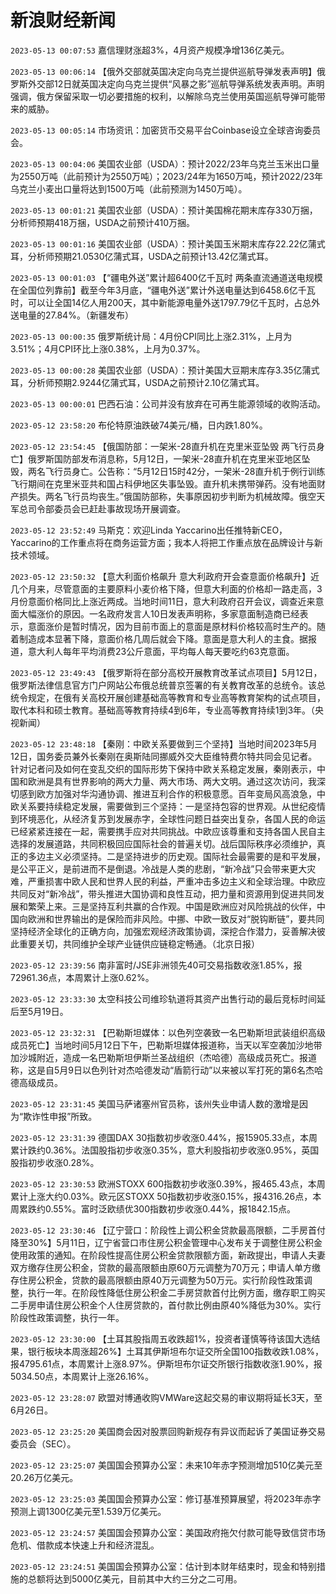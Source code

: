 # 新浪财经新闻
`2023-05-13 00:07:53` 嘉信理财涨超3%，4月资产规模净增136亿美元。

`2023-05-13 00:06:14` 【俄外交部就英国决定向乌克兰提供巡航导弹发表声明】俄罗斯外交部12日就英国决定向乌克兰提供“风暴之影”巡航导弹系统发表声明。声明强调，俄方保留采取一切必要措施的权利，以解除乌克兰使用英国巡航导弹可能带来的威胁。

`2023-05-13 00:05:14` 市场资讯：加密货币交易平台Coinbase设立全球咨询委员会。

`2023-05-13 00:04:06` 美国农业部（USDA）：预计2022/23年乌克兰玉米出口量为2550万吨（此前预计为2550万吨）；2023/24年为1650万吨，预计2022/23年乌克兰小麦出口量将达到1500万吨（此前预测为1450万吨）。

`2023-05-13 00:01:21` 美国农业部（USDA）：预计美国棉花期末库存330万捆，分析师预期418万捆，USDA之前预计410万捆。

`2023-05-13 00:01:16` 美国农业部（USDA）：预计美国玉米期末库存22.22亿蒲式耳，分析师预期21.0530亿蒲式耳，USDA之前预计13.42亿蒲式耳。

`2023-05-13 00:01:03` 【“疆电外送”累计超6400亿千瓦时 两条直流通道送电规模在全国位列靠前】截至今年3月底，“疆电外送”累计外送电量达到6458.6亿千瓦时，可以让全国14亿人用200天，其中新能源电量外送1797.79亿千瓦时，占总外送电量的27.84%。（新疆发布）

`2023-05-13 00:00:35` 俄罗斯统计局：4月份CPI同比上涨2.31%，上月为3.51%；4月CPI环比上涨0.38%，上月为0.37%。

`2023-05-13 00:00:28` 美国农业部（USDA）：预计美国大豆期末库存3.35亿蒲式耳，分析师预期2.9244亿蒲式耳，USDA之前预计2.10亿蒲式耳。

`2023-05-13 00:00:01` 巴西石油：公司并没有放弃在可再生能源领域的收购活动。

`2023-05-12 23:58:20` 布伦特原油跌破74美元/桶，日内跌1.80%。

`2023-05-12 23:54:45` 【俄国防部：一架米-28直升机在克里米亚坠毁 两飞行员身亡】俄罗斯国防部发布消息称，5月12日，一架米-28直升机在克里米亚地区坠毁，两名飞行员身亡。公告称：“5月12日15时42分，一架米-28直升机于例行训练飞行期间在克里米亚共和国占科伊地区失事坠毁。直升机未携带弹药。没有地面财产损失。两名飞行员均丧生。”俄国防部称，失事原因初步判断为机械故障。俄空天军总司令部委员会已赶赴事故现场开展调查。

`2023-05-12 23:52:49` 马斯克：欢迎Linda Yaccarino出任推特新CEO，Yaccarino的工作重点将在商务运营方面；我本人将把工作重点放在品牌设计与新技术领域。

`2023-05-12 23:50:32` 【意大利面价格飙升 意大利政府开会查意面价格飙升】近几个月来，尽管意面的主要原料小麦价格下降，但意大利面的价格却一路走高，3月份意面价格同比上涨近两成。当地时间11日，意大利政府召开会议，调查近来意面大幅涨价的原因。一名政府发言人10日发表声明称，多家意面制造商已经表示，意面涨价是暂时情况，因为目前市面上的意面是原材料价格较高时生产的。随着制造成本显著下降，意面价格几周后就会下降。意面是意大利人的主食。据报道，意大利人每年平均消费23公斤意面，平均每人每天要吃约63克意面。

`2023-05-12 23:49:43` 【俄罗斯将在部分高校开展教育改革试点项目】5月12日，俄罗斯法律信息官方门户网站公布俄总统普京签署的有关教育改革的总统令。该总统令规定，在俄有关高校开展创建基础高等教育和专业高等教育架构的试点项目，取代本科和硕士教育。基础高等教育持续4到6年，专业高等教育持续1到3年。（央视新闻）

`2023-05-12 23:48:18` 【秦刚：中欧关系要做到三个坚持】当地时间2023年5月12日，国务委员兼外长秦刚在奥斯陆同挪威外交大臣维特费尔特共同会见记者。针对记者问及如何在变乱交织的国际形势下保持中欧关系稳定发展，秦刚表示，中国和欧洲是具有世界影响的两大力量、两大市场、两大文明。通过这次访问，我深切感到欧方加强对华沟通协调、推进互利合作的积极意愿。百年变局风高浪急，中欧关系要持续稳定发展，需要做到三个坚持：一是坚持包容的世界观。从世纪疫情到环境恶化，从经济复苏到发展赤字，全球性问题日益突出复杂，各国人民的命运已经紧紧连接在一起，需要携手应对共同挑战。中欧应该尊重和支持各国人民自主选择的发展道路，共同积极回应国际社会的普遍关切。战后国际秩序必须维护，真正的多边主义必须坚持。二是坚持进步的历史观。国际社会最需要的是和平发展，是公平正义，是前进而不是倒退。冷战是人类的悲剧，“新冷战”只会带来更大灾难，严重损害中欧人民和世界人民的利益，严重冲击多边主义和全球治理。中欧应共同反对“新冷战”，带头推进大国协调和良性互动，把力量和资源用到促进共同发展和繁荣上来。三是坚持互利共赢的合作观。中国是欧洲应对风险挑战的伙伴，中国向欧洲和世界输出的是保险而非风险。中挪、中欧一致反对“脱钩断链”，要共同坚持经济全球化的正确方向，加强宏观经济政策协调，深挖合作潜力，妥善解决彼此重要关切，共同维护全球产业链供应链稳定畅通。（北京日报）

`2023-05-12 23:39:56` 南非富时/JSE非洲领先40可交易指数收涨1.85%，报72961.36点，本周累计上涨0.62%。

`2023-05-12 23:33:30` 太空科技公司维珍轨道将其资产出售行动的最后竞标时间延后至5月19日。

`2023-05-12 23:32:31` 【巴勒斯坦媒体：以色列空袭致一名巴勒斯坦武装组织高级成员死亡】当地时间5月12日下午，巴勒斯坦媒体报道称，当天以军空袭加沙地带加沙城附近，造成一名巴勒斯坦伊斯兰圣战组织（杰哈德）高级成员死亡。报道称，这是自5月9日以色列针对杰哈德发动“盾箭行动”以来被以军打死的第6名杰哈德高级成员。

`2023-05-12 23:31:45` 美国马萨诸塞州官员称，该州失业申请人数的激增是因为“欺诈性申报”所致。

`2023-05-12 23:31:39` 德国DAX 30指数初步收涨0.44%，报15905.33点，本周累计跌约0.36%。法国股指初步收涨0.35%，意大利股指初步收涨0.95%，英国股指初步收涨0.28%。

`2023-05-12 23:30:53` 欧洲STOXX 600指数初步收涨0.39%，报465.43点，本周累计上涨大约0.03%。欧元区STOXX 50指数初步收涨0.15%，报4316.26点，本周累跌约0.55%。富时泛欧绩优300指数初步收涨0.44%，报1842.15点。

`2023-05-12 23:30:46` 【辽宁营口：阶段性上调公积金贷款最高限额，二手房首付降至30%】5月11日，辽宁省营口市住房公积金管理中心发布关于调整住房公积金使用政策的通知。在阶段性提高住房公积金贷款限额方面，新政提出，申请人夫妻双方缴存住房公积金，贷款的最高限额由原60万元调整为70万元；申请人单方缴存住房公积金，贷款的最高限额由原40万元调整为50万元。实行阶段性政策调整，执行一年。在阶段性降低住房公积金二手房贷款首付比例方面，缴存职工购买二手房申请住房公积金个人住房贷款的，首付款比例由原40%降低为30%。实行阶段性政策调整，执行一年。

`2023-05-12 23:30:00` 【土耳其股指周五收跌超1%，投资者谨慎等待该国大选结果，银行板块本周涨超26%】土耳其伊斯坦布尔证交所全国100指数收跌1.08%，报4795.61点，本周累计上涨8.97%。伊斯坦布尔证交所银行指数收涨1.90%，报5034.50点，本周累计上涨26.16%。

`2023-05-12 23:28:07` 欧盟对博通收购VMWare这起交易的审议期将延长3天，至6月26日。

`2023-05-12 23:25:20` 美国商会因对股票回购新规存有异议而起诉了美国证券交易委员会（SEC）。

`2023-05-12 23:25:07` 美国国会预算办公室：未来10年赤字预测增加510亿美元至20.26万亿美元。

`2023-05-12 23:25:03` 美国国会预算办公室：修订基准预算展望，将2023年赤字预测上调1300亿美元至1.539万亿美元。

`2023-05-12 23:24:57` 美国国会预算办公室：美国政府拖欠付款可能导致信贷市场危机、借款成本快速上升和经济混乱。

`2023-05-12 23:24:51` 美国国会预算办公室：估计到本财年结束时，现金和特别措施的总额将达到5000亿美元，目前其中大约三分之二可用。

